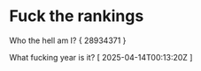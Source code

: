# Fuck the rankings

Who the hell am I?
{ 28934371 }

What fucking year is it?
[ 2025-04-14T00:13:20Z ]
